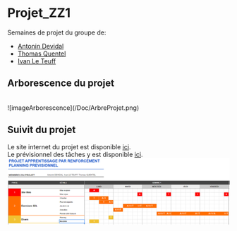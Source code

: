 # Projet_ZZ1

Semaines de projet du groupe de: <br/>
- [Antonin Devidal](/Exos/Antonin)<br/>
- [Thomas Quentel](/Exos/Thomas)<br/>
- [Ivan Le Teuff](/Exos/Ivan)<br/>


## Arborescence du projet 
<br/>
![imageArborescence](/Doc/ArbreProjet.png)

## Suivit du projet
Le site internet du projet est disponible [ici](https://perso.isima.fr/~andevidal/projet-zz1-site-web/index.html).<br/>
Le prévisionnel des tâches y est disponible [ici](https://docs.google.com/spreadsheets/d/1pQb_vgpYiH-1lMi-Ei_bwUvD5HuP0eKORAUapyPOiqM/edit?usp=sharing).
![imagePlanningPrevisionnel](/Doc/planning_previsionnel.png)
